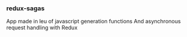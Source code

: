 ### redux-sagas

App made in leu of javascript generation functions
And asynchronous request handling with Redux
